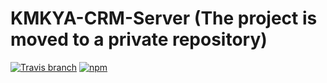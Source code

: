 # KMKYA-CRM-Server (The project is moved to a private repository)
[![Travis branch](https://img.shields.io/travis/MarkovSergii/KMKYA-CRM-Server/develop.svg)]()
[![npm](https://img.shields.io/npm/l/express.svg)]()
